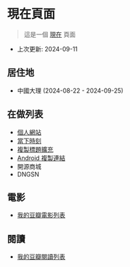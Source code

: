 # 現在頁面

> 這是一個 [現在](https://nownownow.com/about) 頁面

- 上次更新: 2024-09-11

## 居住地

- 中國大理 (2024-08-22 - 2024-09-25)

## 在做列表

- [個人網站](https://alin.run/zh-tw/)
- [當下時刻](/zh-tw/work/this-moment)
- [複製標題擴充](/zh-tw/work/copy-title-extension)
- [Android 複製連結](/zh-tw/work/android-copy-link)
- 開源商城
- DNGSN

## 電影

- [我的豆瓣電影列表](https://movie.douban.com/people/wangrunlin/)

## 閱讀

- [我的豆瓣閱讀列表](https://book.douban.com/people/wangrunlin/)
